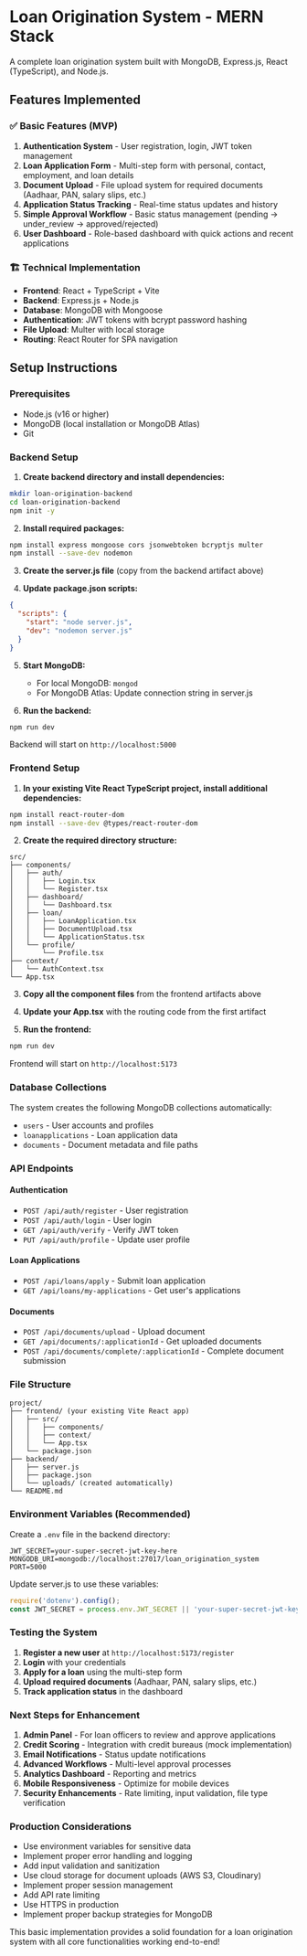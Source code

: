 # Loan Origination System - MERN Stack

A complete loan origination system built with MongoDB, Express.js, React (TypeScript), and Node.js.

## Features Implemented

### ✅ Basic Features (MVP)
1. **Authentication System** - User registration, login, JWT token management
2. **Loan Application Form** - Multi-step form with personal, contact, employment, and loan details
3. **Document Upload** - File upload system for required documents (Aadhaar, PAN, salary slips, etc.)
4. **Application Status Tracking** - Real-time status updates and history
5. **Simple Approval Workflow** - Basic status management (pending → under_review → approved/rejected)
6. **User Dashboard** - Role-based dashboard with quick actions and recent applications

### 🏗️ Technical Implementation
- **Frontend**: React + TypeScript + Vite
- **Backend**: Express.js + Node.js
- **Database**: MongoDB with Mongoose
- **Authentication**: JWT tokens with bcrypt password hashing
- **File Upload**: Multer with local storage
- **Routing**: React Router for SPA navigation

## Setup Instructions

### Prerequisites
- Node.js (v16 or higher)
- MongoDB (local installation or MongoDB Atlas)
- Git

### Backend Setup

1. **Create backend directory and install dependencies:**
```bash
mkdir loan-origination-backend
cd loan-origination-backend
npm init -y
```

2. **Install required packages:**
```bash
npm install express mongoose cors jsonwebtoken bcryptjs multer
npm install --save-dev nodemon
```

3. **Create the server.js file** (copy from the backend artifact above)

4. **Update package.json scripts:**
```json
{
  "scripts": {
    "start": "node server.js",
    "dev": "nodemon server.js"
  }
}
```

5. **Start MongoDB:**
   - For local MongoDB: `mongod`
   - For MongoDB Atlas: Update connection string in server.js

6. **Run the backend:**
```bash
npm run dev
```
Backend will start on `http://localhost:5000`

### Frontend Setup

1. **In your existing Vite React TypeScript project, install additional dependencies:**
```bash
npm install react-router-dom
npm install --save-dev @types/react-router-dom
```

2. **Create the required directory structure:**
```
src/
├── components/
│   ├── auth/
│   │   ├── Login.tsx
│   │   └── Register.tsx
│   ├── dashboard/
│   │   └── Dashboard.tsx
│   ├── loan/
│   │   ├── LoanApplication.tsx
│   │   ├── DocumentUpload.tsx
│   │   └── ApplicationStatus.tsx
│   └── profile/
│       └── Profile.tsx
├── context/
│   └── AuthContext.tsx
└── App.tsx
```

3. **Copy all the component files** from the frontend artifacts above

4. **Update your App.tsx** with the routing code from the first artifact

5. **Run the frontend:**
```bash
npm run dev
```
Frontend will start on `http://localhost:5173`

### Database Collections

The system creates the following MongoDB collections automatically:
- `users` - User accounts and profiles
- `loanapplications` - Loan application data
- `documents` - Document metadata and file paths

### API Endpoints

#### Authentication
- `POST /api/auth/register` - User registration
- `POST /api/auth/login` - User login
- `GET /api/auth/verify` - Verify JWT token
- `PUT /api/auth/profile` - Update user profile

#### Loan Applications
- `POST /api/loans/apply` - Submit loan application
- `GET /api/loans/my-applications` - Get user's applications

#### Documents
- `POST /api/documents/upload` - Upload document
- `GET /api/documents/:applicationId` - Get uploaded documents
- `POST /api/documents/complete/:applicationId` - Complete document submission

### File Structure

```
project/
├── frontend/ (your existing Vite React app)
│   ├── src/
│   │   ├── components/
│   │   ├── context/
│   │   └── App.tsx
│   └── package.json
├── backend/
│   ├── server.js
│   ├── package.json
│   └── uploads/ (created automatically)
└── README.md
```

### Environment Variables (Recommended)

Create a `.env` file in the backend directory:
```
JWT_SECRET=your-super-secret-jwt-key-here
MONGODB_URI=mongodb://localhost:27017/loan_origination_system
PORT=5000
```

Update server.js to use these variables:
```javascript
require('dotenv').config();
const JWT_SECRET = process.env.JWT_SECRET || 'your-super-secret-jwt-key';
```

### Testing the System

1. **Register a new user** at `http://localhost:5173/register`
2. **Login** with your credentials
3. **Apply for a loan** using the multi-step form
4. **Upload required documents** (Aadhaar, PAN, salary slips, etc.)
5. **Track application status** in the dashboard

### Next Steps for Enhancement

1. **Admin Panel** - For loan officers to review and approve applications
2. **Credit Scoring** - Integration with credit bureaus (mock implementation)
3. **Email Notifications** - Status update notifications
4. **Advanced Workflows** - Multi-level approval processes
5. **Analytics Dashboard** - Reporting and metrics
6. **Mobile Responsiveness** - Optimize for mobile devices
7. **Security Enhancements** - Rate limiting, input validation, file type verification

### Production Considerations

- Use environment variables for sensitive data
- Implement proper error handling and logging
- Add input validation and sanitization
- Use cloud storage for document uploads (AWS S3, Cloudinary)
- Implement proper session management
- Add API rate limiting
- Use HTTPS in production
- Implement proper backup strategies for MongoDB

This basic implementation provides a solid foundation for a loan origination system with all core functionalities working end-to-end!
